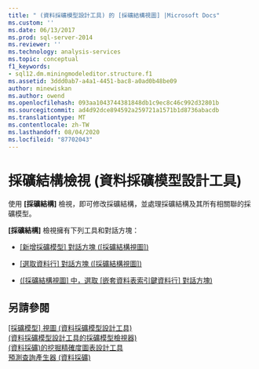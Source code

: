 ```yaml
---
title: " (資料採礦模型設計工具) 的 [採礦結構視圖] |Microsoft Docs"
ms.custom: ''
ms.date: 06/13/2017
ms.prod: sql-server-2014
ms.reviewer: ''
ms.technology: analysis-services
ms.topic: conceptual
f1_keywords:
- sql12.dm.miningmodeleditor.structure.f1
ms.assetid: 3ddd0ab7-a4a1-4451-bac8-a0ad0b48be09
author: minewiskan
ms.author: owend
ms.openlocfilehash: 093aa1043744381848db1c9ec8c46c992d32801b
ms.sourcegitcommit: ad4d92dce894592a259721a1571b1d8736abacdb
ms.translationtype: MT
ms.contentlocale: zh-TW
ms.lasthandoff: 08/04/2020
ms.locfileid: "87702043"
---
```

# <a name="mining-structure-view-data-mining-model-designer"></a>採礦結構檢視 (資料採礦模型設計工具)
  使用 **[採礦結構]** 檢視，即可修改採礦結構，並處理採礦結構及其所有相關聯的採礦模型。  
  
 **[採礦結構]** 檢視擁有下列工具和對話方塊：  
  
-   [[新增採礦模型] 對話方塊 &#40;[採礦結構視圖]&#41;](new-mining-model-dialog-box-mining-structure-view.md)  
  
-   [[選取資料行] 對話方塊 &#40;[採礦結構視圖]&#41;](select-a-column-dialog-box-mining-structure-view.md)  
  
-   [&#40;[採礦結構視圖] 中，選取 [嵌套資料表索引鍵資料行] 對話方塊&#41;](select-a-nested-table-key-column-dialog-box-mining-structure-view.md)  
  
## <a name="see-also"></a>另請參閱  
 [[採礦模型] 視圖 &#40;資料採礦模型設計工具&#41;](mining-models-view-data-mining-model-designer.md)   
 [&#40;資料採礦模型設計工具的採礦模型檢視器&#41;](mining-model-viewers-data-mining-model-designer.md)   
 [&#40;資料採礦&#41;的挖掘精確度圖表設計工具](mining-accuracy-chart-designer-data-mining.md)   
 [預測查詢產生器 &#40;資料採礦&#41;](prediction-query-builder-data-mining.md)  
  
  
